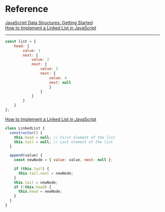 # Reference

[JavaScript Data Structures: Getting Started](https://www.youtube.com/watch?v=41GSinwoMYA&list=WL&index=2)  
[How to Implement a Linked List in JavaScript
](https://www.freecodecamp.org/news/implementing-a-linked-list-in-javascript/)

---

```js
const list = {
    head: {
        value: 1
        next: {
            value: 2
            next: {
                value: 3
                next: {
                    value: 4
                    next: null
                    }
                }
            }
        }
    }
};
```

[How to Implement a Linked List in JavaScript
](https://www.freecodecamp.org/news/implementing-a-linked-list-in-javascript/)

```js
class LinkedList {
  constructor() {
    this.head = null; // First element of the list
    this.tail = null; // Last element of the list
  }

  append(value) {
    const newNode = { value: value, next: null };

    if (this.tail) {
      this.tail.next = newNode;
    }
    this.tail = newNode;
    if (!this.head) {
      this.head = newNode;
    }
  }
}
```
